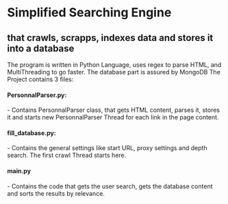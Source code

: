 <h1>Simplified Searching Engine</h1>
<h2>that crawls, scrapps, indexes data and stores it into a database</h2>
The program is written in Python Language, uses regex to parse HTML, and MultiThreading to go faster. The database part is assured by MongoDB
The Project contains 3 files:
<h4>PersonnalParser.py:</h4>
  - Contains PersonnalParser class, that gets HTML content, parses it, stores it and starts new PersonnalParser Thread for each link in the page content.

<h4>fill_database.py:</h4>
  - Contains the general settings like start URL, proxy settings and depth search. The first crawl Thread starts here.

<h4>main.py</h4>
  - Contains the code that gets the user search, gets the database content and sorts the results by relevance.
